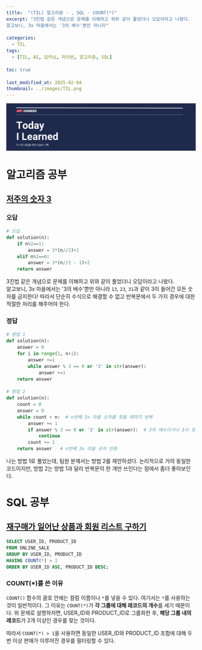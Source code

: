 ```yaml
---
title:  "(TIL) 알고리즘 - , SQL - COUNT(*)"
excerpt: "3진법 같은 개념으로 문제를 이해하고 위와 같이 풀었더니 오답이라고 나왔다.   
알고보니, 3x 마을에서는 '3의 배수'뿐만 아니라"

categories:
  - TIL
tags:
  - [TIL, AI, 딥러닝, 파이썬, 알고리즘, SQL]

toc: true

last_modified_at: 2025-02-04
thumbnail: ../images/TIL.png
---
```

![](/images/../images/TIL.png)

# 알고리즘 공부
## [저주의 숫자 3](https://school.programmers.co.kr/learn/courses/30/lessons/120871)

### 오답
```py
# 오답
def solution(n):
    if n%2==1:
        answer = 3*(n//2)+1
    elif n%2==0:
        answer = 3*(n//2 - 1)+2
    return answer
```     
3진법 같은 개념으로 문제를 이해하고 위와 같이 풀었더니 오답이라고 나왔다.   
알고보니, 3x 마을에서는 '3의 배수'뿐만 아니라 `13`, `23`, `31`과 같이 3이 들어간 모든 숫자를 금지한다!
따라서 단순히 수식으로 해결할 수 없고 반복문에서 두 가지 경우에 대한 적절한 처리를 해주어야 한다.

### 정답
```py
# 방법 1
def solution(n):
    answer = 0
    for i in range(1, n+1):
        answer +=1
        while answer % 3 == 0 or '3' in str(answer):
            answer +=1  
    return answer

# 방법 2
def solution(n):
    count = 0     
    answer = 0     
    while count < n:  # n번째 3x 마을 숫자를 찾을 때까지 반복
        answer += 1  
        if answer % 3 == 0 or '3' in str(answer):  # 3의 배수이거나 3이 포함된 숫자면 건너뜀
            continue
        count += 1  
    return answer   # n번째 3x 마을 숫자 반환
```     
나는 방법 1로 풀었는데, 팀원 분께서는 방법 2를 제안하셨다. 논리적으로 거의 동일한 코드이지만, 방법 2는 방법 1과 달리 반복문이 한 개만 쓰인다는 점에서 좀더 좋아보인다.

# SQL 공부
## [재구매가 일어난 상품과 회원 리스트 구하기](https://school.programmers.co.kr/learn/courses/30/lessons/131536)

```sql
SELECT USER_ID, PRODUCT_ID
FROM ONLINE_SALE 
GROUP BY USER_ID, PRODUCT_ID
HAVING COUNT(*) > 1
ORDER BY USER_ID ASC, PRODUCT_ID DESC;
```

### COUNT(*)를 쓴 이유
`COUNT()` 함수의 괄호 안에는 컬럼 이름이나 `*`를 넣을 수 있다. 여기서는 `*`를 사용하는 것이 일반적이다. 그 이유는 `COUNT(*)`가 **각 그룹에 대해 레코드의 개수**를 세기 때문이다. 위 문제로 설명하자면, USER_ID와 PRODUCT_ID로 그룹화한 후, **해당 그룹 내의 레코드**가 2개 이상인 경우를 찾는 것이다.

따라서 `COUNT(*) > 1`을 사용하면 동일한 USER_ID와 PRODUCT_ID 조합에 대해 두 번 이상 판매가 이루어진 경우를 필터링할 수 있다.